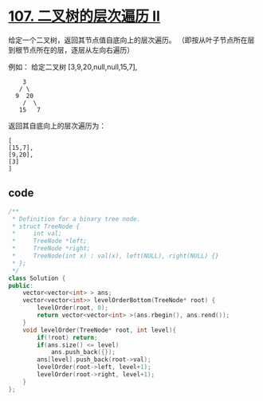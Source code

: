 # [107. 二叉树的层次遍历 II](https://leetcode-cn.com/problems/binary-tree-level-order-traversal-ii/)

给定一个二叉树，返回其节点值自底向上的层次遍历。 （即按从叶子节点所在层到根节点所在的层，逐层从左向右遍历）

例如：
给定二叉树 [3,9,20,null,null,15,7],

        3
       / \
      9  20
        /  \
       15   7
返回其自底向上的层次遍历为：

    [
    [15,7],
    [9,20],
    [3]
    ]

## code

```c++
/**
 * Definition for a binary tree node.
 * struct TreeNode {
 *     int val;
 *     TreeNode *left;
 *     TreeNode *right;
 *     TreeNode(int x) : val(x), left(NULL), right(NULL) {}
 * };
 */
class Solution {
public:
    vector<vector<int> > ans;
    vector<vector<int>> levelOrderBottom(TreeNode* root) {
        levelOrder(root, 0);
        return vector<vector<int> >(ans.rbegin(), ans.rend());
    }
    void levelOrder(TreeNode* root, int level){
        if(!root) return;
        if(ans.size() <= level)
            ans.push_back({});
        ans[level].push_back(root->val);
        levelOrder(root->left, level+1);
        levelOrder(root->right, level+1);
    }
};
```
